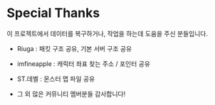 # Special Thanks

이 프로젝트에서 데이터를 복구하거나, 작업을 하는데 도움을 주신 분들입니다.

* Riuga : 패킷 구조 공유, 기본 서버 구조 공유

* imfineapple : 캐릭터 좌표 찾는 주소 / 포인터 공유

* ST.데벨 : 몬스터 맵 파일 공유

* 그 외 많은 커뮤니티 멤버분들 감사합니다!
